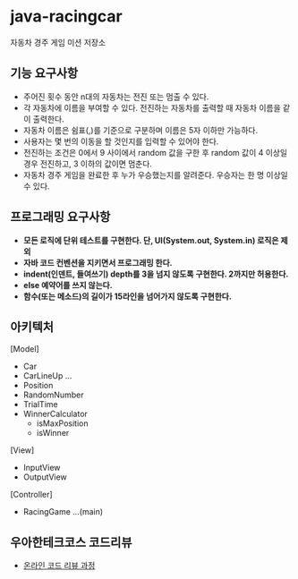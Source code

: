 # java-racingcar
자동차 경주 게임 미션 저장소

## 기능 요구사항
- 주어진 횟수 동안 n대의 자동차는 전진 또는 멈출 수 있다.
- 각 자동차에 이름을 부여할 수 있다. 전진하는 자동차를 출력할 때 자동차 이름을 같이 출력한다.
- 자동차 이름은 쉼표(,)를 기준으로 구분하며 이름은 5자 이하만 가능하다.
- 사용자는 몇 번의 이동을 할 것인지를 입력할 수 있어야 한다.
- 전진하는 조건은 0에서 9 사이에서 random 값을 구한 후 random 값이 4 이상일 경우 전진하고, 3 이하의 값이면 멈춘다.
- 자동차 경주 게임을 완료한 후 누가 우승했는지를 알려준다. 우승자는 한 명 이상일 수 있다.

## 프로그래밍 요구사항
- **모든 로직에 단위 테스트를 구현한다. 단, UI(System.out, System.in) 로직은 제외**
- **자바 코드 컨벤션을 지키면서 프로그래밍 한다.**
- **indent(인덴트, 들여쓰기) depth를 3을 넘지 않도록 구현한다. 2까지만 허용한다.**
- **else 예약어를 쓰지 않는다.**
- **함수(또는 메소드)의 길이가 15라인을 넘어가지 않도록 구현한다.**


## 아키텍처
[Model]
- Car
- CarLineUp ... <Car>
- Position
- RandomNumber
- TrialTime
- WinnerCalculator
  - isMaxPosition
  - isWinner
  
[View]
- InputView
- OutputView

[Controller]
- RacingGame ...(main)


## 우아한테크코스 코드리뷰
* [온라인 코드 리뷰 과정](https://github.com/woowacourse/woowacourse-docs/blob/master/maincourse/README.md)
